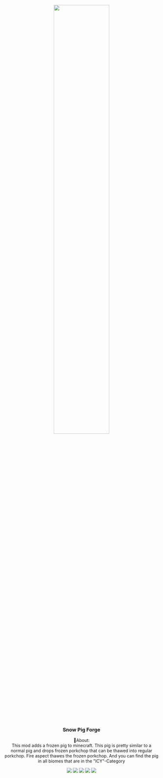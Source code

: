 <p align="center"><img src="https://raw.githubusercontent.com/Uraneptus/SnowPig-forge/1.17/src/main/resources/snowpig-banner.png" width=60%></p>
<h3 align="center">Snow Pig Forge</h3>

<p align="center">📖About: <br> This mod adds a frozen pig to minecraft. This pig is pretty similar to a normal pig and drops frozen porkchop that can be thawed into regular porkchop. Fire aspect thawes the frozen porkchop. And you can find the pig in all biomes that are in the "ICY"-Category</p>
<p align="center">
  <a href="https://discord.gg/HZFXtcG2Ty"><img src="https://img.shields.io/discord/804423500580388905?label=&color=7096aa&labelColor=55778c&logo=Discord&logoColor=7096aa&style=for-the-badge"></a>
    <a href="https://twitter.com/uraneptus2"><img src="https://img.shields.io/twitter/follow/uraneptus2?label=&color=7096aa&labelColor=55778c&logo=Twitter&logoColor=7096aa&style=for-the-badge"></a>
  <a href="https://www.curseforge.com/minecraft/mc-mods/snow-pig"><img src="http://cf.way2muchnoise.eu/410500.svg?badge_style=for_the_badge"></a>
    <a href="https://github.com/Uraneptus/SnowPig-forge/blob/1.17/LICENSE"><img src="https://img.shields.io/github/license/Uraneptus/SnowPig-forge?style=for-the-badge&color=7096aa&labelColor=55778c"></a>
    <a href="https://www.curseforge.com/minecraft/mc-mods/snow-pig"><img src="http://cf.way2muchnoise.eu/versions/410500.svg?badge_style=for_the_badge"></a>
</p> 
